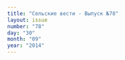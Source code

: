 ```yaml
---
title: "Сельские вести - Выпуск №78"
layout: issue
number: "78"
day: "30"
month: "09"
year: "2014"
---
```

